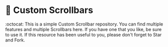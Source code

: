 # 📝 Custom Scrollbars
:octocat: This is a simple Custom Scrollbar repository. You can find multiple features and multiple Scrollbars here. If you have one that you like, be sure to use it. If this resource has been useful to you, please don't forget to Star and Fork.
